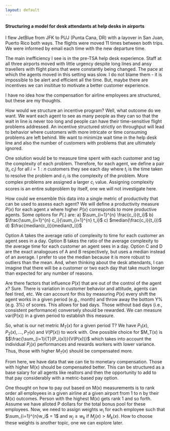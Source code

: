 ```yaml
---
layout: default
---
```


#### Structuring a model for desk attendants at help desks in airports

I flew JetBlue from JFK to PUJ (Punta Cana, DR) with a layover in San Juan, Puerto Rico both ways. The flights were moved 11 times between both trips. We were informed by email each time with the new departure time. 

The main inefficiency I see is in the pre-TSA help desk experience. Staff at all three airports moved with little urgency despite long lines and ansy travellers with flight plans that were constantly being changed. The pace at which the agents moved in this setting was slow. I do not blame them - it is impossible to be alert and efficient all the time. But, maybe there are incentives we can insititue to motivate a better customer experience.

I have no idea how the compensation for airline employees are structured, but these are my thoughts. 

How would we structure an incentive program? Well, what outcome do we want. We want each agent to see as many people as they can so that the wait in line is never too long and people can have their time-sensitive flight problems addressed. An incentive structured strictly on throughput will lead to behavior where customers with more intricate or time consuming problems are left behind. We want to minimize wait time in the help desk line and also the number of customers with problems that are ultimately ignored. 

One solution would be to measure time spent with each customer and tag the complexity of each problem. Therefore, for each agent, we define a pair $(t_i, c_i)$ for all $i = 1:n$ customers they see each day where $t_i$ is the time taken to resolve the problem and $c_i$ is the complexity of the problem. More complex problems are assigned a larger $c_i$ value. Assigning complexity scores is an entire subproblem by itself, one we will not investigate here. 

How could we ensemble this data into a single metric of productivity that can be used to assess each agent? We will define a productivity measure $P(x)$ for each agent $x$ where higher $P(x)$ corresponds to more productive agents. Some options for $P(.)$ are: 
	a) $\sum_{i=1}^{n} \frac{c_i}{t_i}$
	b) $\frac{\sum_{i=1}^{n} c_i}{\sum_{i=1}^{n} t_i}$
	c) $median(\frac{c_i}{t_i})$
	d) $\frac{median(c_i)}{median(t_i)}$ 

Option A takes the average ratio of complexity to time for each customer an agent sees in a day. Option B takes the ratio of the average complexity to the average time for each customer an agent sees in a day. Option C and D are the exact analogoues of A and B respectively, but uses a median instead of an average. I prefer to use the median because it is more robust to outliers than the mean. And, when thinking about the desk attendants, I can imagine that there will be a customer or two each day that take much longer than expected for any number of reasons. 

Are there factors that influence $P(x)$ that are out of the control of the agent $x$? Sure. There is variation in customer behavior and attitude, agents can feel tired, etc. We can account for this by measuring $P(x)$ every shift the agent works in a given period (e.g., month) and throw away the bottom Y% (e.g. 3%) of scores. This allows for bad days. Those without bad days (i.e., consistent performance) conversely should be rewarded. We can measure var(P(x)) in a given period to establish this measure. 

So, what is our net metric $M_T(x)$ for a given period T? We have $P_1(x), P_2(x), ..., P_T(x)$ and $V(P(x))$ to work with. One possible choice for $M_T(x) is $$\frac{\sum_{i=1}{T}(P_i(x))}{V(P(x))}$ which takes into account the individual $P_i(x)$ performances and rewards workers with lower variance. Thus, those with higher $M_T(x)$ should be compensated more. 

From here, we have data that we can tie to monetary compensation. Those with higher M(x) should be compensated better. This can be structured as a base salary for all agents like realtors and then the opportunity to add to that pay considerably with a metric-based pay option. 

One thought on how to pay out based on M(x) measurements is to rank order all employees in a given airline at a given airport from 1 to n by their M(x) outcomes. Person with the highest M(x) gets rank 1 and so forth. Assume we have alloted P dollars for the total bonus pool for these employees. Now, we need to assign weights $w_i$ for each employee such that $\sum_{i=1}^{n}w_i$ = 1$ and $w_j \geq w_k$ if $M_j(x) > M_k(x)$. How to choose these weights is another topic, one we can explore later.   


